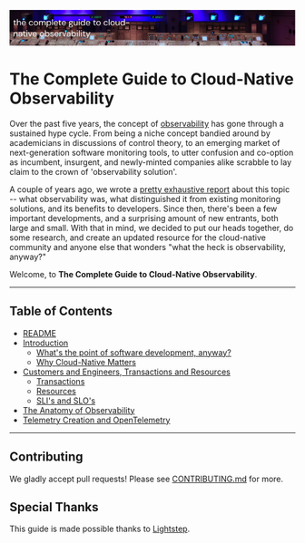 ![The Complete Guide to Cloud-Native Observability](./img/header.png)

# The Complete Guide to Cloud-Native Observability

Over the past five years, the concept of
[observability](https://lightstep.com/observability/) has gone through a
sustained hype cycle. From being a niche concept bandied around by academicians
in discussions of control theory, to an emerging market of next-generation
software monitoring tools, to utter confusion and co-option as incumbent,
insurgent, and newly-minted companies alike scrabble to lay claim to the crown
of 'observability solution'.

A couple of years ago, we wrote a [pretty exhaustive
report](https://go.lightstep.com/rs/260-KGM-472/images/observability-guide.pdf)
about this topic -- what observability was, what distinguished it from existing
monitoring solutions, and its benefits to developers. Since then, there's been a
few important developments, and a surprising amount of new entrants, both large
and small. With that in mind, we decided to put our heads together, do some
research, and create an updated resource for the cloud-native community and
anyone else that wonders "what the heck is observability, anyway?"

Welcome, to **The Complete Guide to Cloud-Native Observability**.

---

## Table of Contents

* [README](./README.md)
* [Introduction](./intro.md)
    * [What's the point of software development, anyway?](./intro.md#whats-the-point)
    * [Why Cloud-Native Matters](./intro.md#why-it-matters)
* [Customers and Engineers, Transactions and Resources](./customers-and-engineers.md)
    * [Transactions](./customers-and-engineers.md#transactions)
    * [Resources](./customers-and-engineers.md#resources)
    * [SLI's and SLO's](./customers-and-engineers.md#sli-slo)
* [The Anatomy of Observability](./anatomy-of-observability.md)
* [Telemetry Creation and OpenTelemetry](./telemetry-creation-and-otel.md)

---

## Contributing

We gladly accept pull requests! Please see [CONTRIBUTING.md](./CONTRIBUTING.md)
for more.

## Special Thanks

This guide is made possible thanks to [Lightstep](https://lightstep.com).


